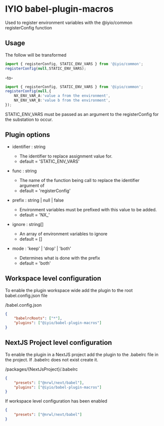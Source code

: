 # IYIO babel-plugin-macros
Used to register environment variables with the @iyio/common registerConfig function

## Usage
The follow will be transformed 
``` ts
import { registerConfig, STATIC_ENV_VARS } from '@iyio/common';
registerConfig(null,STATIC_ENV_VARS);
```
-to-
``` ts
import { registerConfig, STATIC_ENV_VARS } from '@iyio/common';
registerConfig(null,{
    NX_ENV_VAR_A:'value a from the environment',
    NX_ENV_VAR_B:'value b from the environment',
});
```

STATIC_ENV_VARS must be passed as an argument to the registerConfig for the substation to occur.


## Plugin options
 - identifier : string
     - The identifier to replace assignment value for.
     - default = 'STATIC_ENV_VARS'

 - func : string
     - The name of the function being call to replace the identifier argument of
     - default = 'registerConfig'

 - prefix : string | null | false
   - Environment variables must be prefixed with this value to be added.
   - default = 'NX_'

 - ignore : string[]
     - An array of environment variables to ignore
     - default = []
     
 - mode : 'keep' | 'drop' | 'both'
     - Determines what is done with the prefix
     - default = 'both'


## Workspace level configuration
To enable the plugin workspace wide add the plugin to the root babel.config.json file

/babel.config.json
``` json
{
    "babelrcRoots": ["*"],
    "plugins": ["@iyio/babel-plugin-macros"]
}
```

## NextJS Project level configuration
To enable the plugin in a NextJS project add the plugin to the .babelrc file in the project. If
.babelrc does not exist create it.


/packages/{NextJsProject}/.babelrc
``` json
{
    "presets": ["@nrwl/next/babel"],
    "plugins": ["@iyio/babel-plugin-macros"]
}
```

If workspace level configuration has been enabled
``` json
{
    "presets": ["@nrwl/next/babel"]
}

